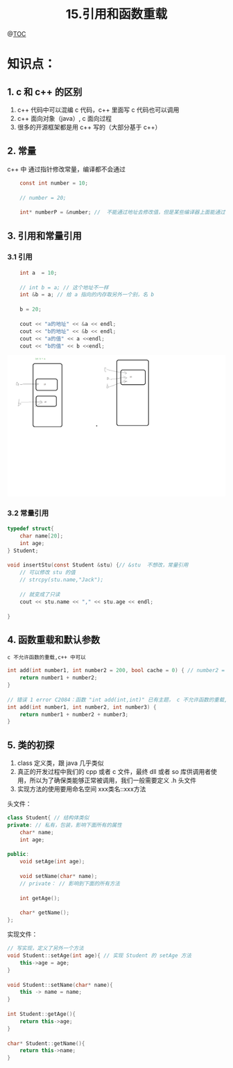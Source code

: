 # <center>15.引用和函数重载<center>
@[TOC](C++基础)

# 知识点：

## 1. c 和 c++ 的区别

1. c++ 代码中可以混编 c 代码，c++ 里面写 c 代码也可以调用
2. c++ 面向对象（java）, c 面向过程
3. 很多的开源框架都是用 c++ 写的（大部分基于 c++）

## 2. 常量

c++ 中 通过指针修改常量，编译都不会通过

```c
    const int number = 10;

    // number = 20;

    int* numberP = &number; //  不能通过地址去修改值，但是某些编译器上面能通过，但是也不能修改值。
```
## 3. 引用和常量引用

### 3.1 引用

```c
    int a  = 10;

    // int b = a; // 这个地址不一样
    int &b = a; // 给 a 指向的内存取另外一个别，名 b

    b = 20;

    cout << "a的地址" << &a << endl;
    cout << "b的地址" << &b << endl;
    cout << "a的值" << a <<endl;
    cout << "b的值" << b <<endl;
```

![](15引用实例.png)

### 3.2 常量引用

```c
typedef struct{
    char name[20];
    int age;
} Student;

void insertStu(const Student &stu) {// &stu  不想改，常量引用
    // 可以修改 stu 的值
    // strcpy(stu.name,"Jack");

    // 就变成了只读
    cout << stu.name << "," << stu.age << endl;

}
```


## 4. 函数重载和默认参数

 `c 不允许函数的重载,c++ 中可以`

```c++
int add(int number1, int number2 = 200, bool cache = 0) { // number2 = 200 默认的参数 kotlin 很像
    return number1 + number2;
}

// 错误 1 error C2084：函数 "int add(int,int)" 已有主题， c 不允许函数的重载,c++ 中可以
int add(int number1, int number2, int number3) {
    return number1 + number2 + number3;
}
```

## 5. 类的初探

1. class 定义类，跟 java 几乎类似
2. 真正的开发过程中我们的 cpp 或者 c 文件，最终 dll 或者 so 库供调用者使用，所以为了确保类能够正常被调用，我们一般需要定义 .h 头文件
3. 实现方法的使用要用命名空间  xxx类名::xxx方法

头文件：

```c++
class Student{ // 结构体类似
private: // 私有，包装，影响下面所有的属性
    char* name;
    int age;

public:
    void setAge(int age);

    void setName(char* name);
    // private： // 影响到下面的所有方法

    int getAge();

    char* getName();
};
```

实现文件：

```c++
// 写实现，定义了另外一个方法
void Student::setAge(int age){ // 实现 Student 的 setAge 方法
    this->age = age;
}

void Student::setName(char* name){
    this -> name = name;
}

int Student::getAge(){
    return this->age;
}

char* Student::getName(){
    return this->name;
}
```












